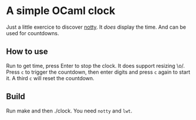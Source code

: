 # A simple OCaml clock

Just a little exercice to discover [notty](http://pqwy.github.io/notty/). It *does* display the time. And can be used for countdowns.

## How to use

Run to get time, press Enter to stop the clock. It does support resizing \o/. Press `c` to trigger the countdown, then enter digits and press `c` again to start it. A third `c` will reset the countdown.

## Build

Run make and then ./clock. You need `notty` and `lwt`.
